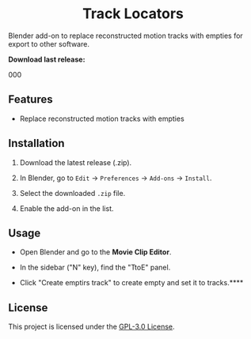 

<h1 align="center">Track Locators</h1>



Blender add-on to replace reconstructed motion tracks with empties for export to other software.





**Download last release:**



000









## Features



- Replace reconstructed motion tracks with empties



## Installation



1. Download the latest release (.zip).

2. In Blender, go to `Edit` → `Preferences` → `Add-ons` → `Install`.

3. Select the downloaded `.zip` file.

4. Enable the add-on in the list.



## Usage



- Open Blender and go to the **Movie Clip Editor**.

- In the sidebar ("N" key), find the "TtoE" panel.

- Click "Create emptirs track" to create empty and set it to tracks.****



## License



This project is licensed under the [GPL-3.0 License](https://www.gnu.org/licenses/gpl-3.0.en.html).